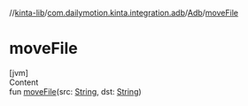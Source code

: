 //[kinta-lib](../../../index.md)/[com.dailymotion.kinta.integration.adb](../index.md)/[Adb](index.md)/[moveFile](move-file.md)



# moveFile  
[jvm]  
Content  
fun [moveFile](move-file.md)(src: [String](https://kotlinlang.org/api/latest/jvm/stdlib/kotlin/-string/index.html), dst: [String](https://kotlinlang.org/api/latest/jvm/stdlib/kotlin/-string/index.html))  



